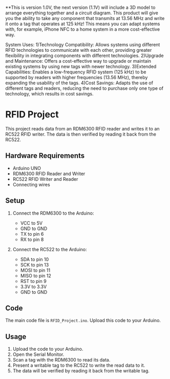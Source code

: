 **This is version 1.0V, the next version (1.1V) will include a 3D model to arrange everything together and a circuit diagram.
This product will give you the ability to take any component that transmits at 13.56 MHz and write it onto a tag that operates at 125 kHz! This means you can adapt systems with, for example, iPhone NFC to a home system in a more cost-effective way.

System Uses:
1)Technology Compatibility: Allows systems using different RFID technologies to communicate with each other, providing greater flexibility in integrating components with different technologies.
2)Upgrade and Maintenance: Offers a cost-effective way to upgrade or maintain existing systems by using new tags with newer technology.
3)Extended Capabilities: Enables a low-frequency RFID system (125 kHz) to be supported by readers with higher frequencies (13.56 MHz), thereby expanding the usability of the tags.
4)Cost Savings: Adapts the use of different tags and readers, reducing the need to purchase only one type of technology, which results in cost savings.

# RFID Project

This project reads data from an RDM6300 RFID reader and writes it to an RC522 RFID writer. The data is then verified by reading it back from the RC522.

## Hardware Requirements

- Arduino UNO
- RDM6300 RFID Reader and Writer
- RC522 RFID Writer and Reader
- Connecting wires

## Setup

1. Connect the RDM6300 to the Arduino:
   - VCC to 5V
   - GND to GND
   - TX to pin 6
   - RX to pin 8

2. Connect the RC522 to the Arduino:
   - SDA to pin 10
   - SCK to pin 13
   - MOSI to pin 11
   - MISO to pin 12
   - RST to pin 9
   - 3.3V to 3.3V
   - GND to GND

## Code

The main code file is `RFID_Project.ino`. Upload this code to your Arduino.

## Usage

1. Upload the code to your Arduino.
2. Open the Serial Monitor.
3. Scan a tag with the RDM6300 to read its data.
4. Present a writable tag to the RC522 to write the read data to it.
5. The data will be verified by reading it back from the writable tag.
